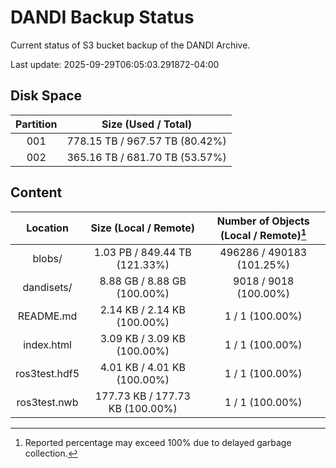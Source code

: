 # DANDI Backup Status

Current status of S3 bucket backup of the DANDI Archive.

Last update: 2025-09-29T06:05:03.291872-04:00

## Disk Space

| Partition | Size (Used / Total)            |
| :---: | :----------------------------: |
| 001   | 778.15 TB / 967.57 TB (80.42%) |
| 002   | 365.16 TB / 681.70 TB (53.57%) |



## Content

| Location             | Size (Local / Remote)                    | Number of Objects (Local / Remote)[^1]   |
| :------------------: | :--------------------------------------: | :--------------------------------------: |
| blobs/               | 1.03 PB / 849.44 TB (121.33%)            | 496286 / 490183 (101.25%)                |
| dandisets/           | 8.88 GB / 8.88 GB (100.00%)              | 9018 / 9018 (100.00%)                    |
| README.md            | 2.14 KB / 2.14 KB (100.00%)              | 1 / 1 (100.00%)                          |
| index.html           | 3.09 KB / 3.09 KB (100.00%)              | 1 / 1 (100.00%)                          |
| ros3test.hdf5        | 4.01 KB / 4.01 KB (100.00%)              | 1 / 1 (100.00%)                          |
| ros3test.nwb         | 177.73 KB / 177.73 KB (100.00%)          | 1 / 1 (100.00%)                          |

[^1]: Reported percentage may exceed 100% due to delayed garbage collection.